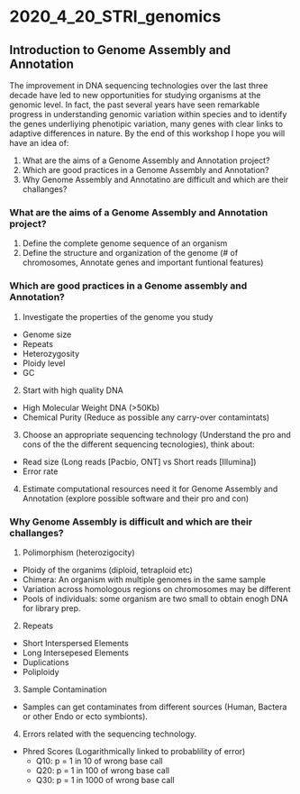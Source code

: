 # 2020_4_20_STRI_genomics

## Introduction to Genome Assembly and Annotation

The improvement in DNA sequencing technologies over the last three decade have led to new opportunities for studying organisms at the genomic level. In fact, the past several years have seen remarkable progress in understanding genomic variation within species and to identify the genes underliying phenotipic variation, many genes with clear links to adaptive differences in nature. By the end of this workshop I hope you will have an idea of:

1. What are the aims of a Genome Assembly and Annotation project?
2. Which are good practices in a Genome Assembly and Annotation?
3. Why Genome Assembly and Annotatino are difficult and which are their challanges?

### What are the aims of a Genome Assembly and Annotation project?

1. Define the complete genome sequence of an organism
2. Define the structure and organization of the genome (# of chromosomes, Annotate genes and important funtional features)

### Which are good practices in a Genome assembly and Annotation?

1. Investigate the properties of the genome you study
  * Genome size
  * Repeats
  * Heterozygosity
  * Ploidy level
  * GC
  
2. Start with high quality DNA 
  * High Molecular Weight DNA (>50Kb)
  * Chemical Purity (Reduce as possible any carry-over contamintats)

3. Choose an appropriate sequencing technology (Understand the pro and cons of the the different sequencing tecnologies), think about: 

  * Read size (Long reads [Pacbio, ONT] vs Short reads [Illumina])
  * Error rate
  
4. Estimate computational resources need it for Genome Assembly and Annotation (explore possible software and their pro and con)

### Why Genome Assembly is difficult and which are their challanges?

1. Polimorphism (heterozigocity)
 * Ploidy of the organims (diploid, tetraploid etc)
 * Chimera: An organism with multiple genomes in the same sample
 * Variation across homologous regions on chromosomes may be different
 * Pools of individuals: some organism are two small to obtain enogh DNA for library prep.
 
2. Repeats
 * Short Interspersed Elements
 * Long Intersepesed Elements
 * Duplications
 * Poliploidy
 
3. Sample Contamination
 * Samples can get contaminates from different sources (Human, Bactera or other Endo or ecto symbionts).
 
4. Errors related with the sequencing technology.
 * Phred Scores (Logarithmically linked to probablility of error)
   - Q10: p = 1 in 10 of wrong base call
   - Q20: p = 1 in 100 of wrong base call
   - Q30: p = 1 in 1000 of wrong base call
   
   
